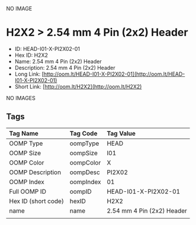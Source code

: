 


  
NO IMAGE  
# H2X2 > 2.54 mm 4 Pin (2x2) Header

- ID: HEAD-I01-X-PI2X02-01
- Hex ID: H2X2
- Name: 2.54 mm 4 Pin (2x2) Header
- Description: 2.54 mm 4 Pin (2x2) Header
- Long Link: [http://oom.lt/HEAD-I01-X-PI2X02-01](http://oom.lt/HEAD-I01-X-PI2X02-01)
- Short Link: [http://oom.lt/H2X2](http://oom.lt/H2X2)
  
NO IMAGES  
## Tags
  

|Tag Name|Tag Code|Tag Value|
| :--- | :--- | :--- |
|OOMP Type|oompType|HEAD|
|OOMP Size|oompSize|I01|
|OOMP Color|oompColor|X|
|OOMP Description|oompDesc|PI2X02|
|OOMP Index|oompIndex|01|
|Full OOMP ID|oompID|HEAD-I01-X-PI2X02-01|
|Hex ID (short code)|hexID|H2X2|
|name|name|2.54 mm 4 Pin (2x2) Header|
||||
